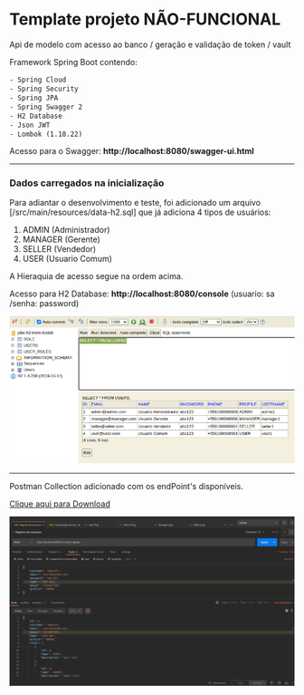 # Template projeto NÃO-FUNCIONAL

Api de modelo com acesso ao banco / geração e validação de token / vault

Framework Spring Boot contendo:

	- Spring Cloud
	- Spring Security
	- Spring JPA
	- Spring Swagger 2
	- H2 Database
	- Json JWT
	- Lombok (1.18.22)

Acesso para o Swagger: **http://localhost:8080/swagger-ui.html**

---	
### Dados carregados na inicialização

Para adiantar o desenvolvimento e teste, foi adicionado um arquivo [/src/main/resources/data-h2.sql] que já adiciona 4 tipos de usuários:

1. ADMIN (Administrador)
2. MANAGER (Gerente)
3. SELLER (Vendedor)
4. USER (Usuario Comum)

A Hieraquia de acesso segue na ordem acima.

Acesso para H2 Database: **http://localhost:8080/console** (usuario: sa /senha: password)

![Imagerm do Banco H2](bancoH2.png)


---	

Postman Collection adicionado com os endPoint's disponíveis.

<a href="SpringSecurity.postman_collection.json" download>Clique aqui para Download</a>

![Imagerm do Postman](Postman.png)
